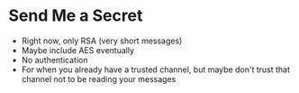 # Send Me a Secret

- Right now, only RSA (very short messages)
- Maybe include AES eventually
- No authentication
- For when you already have a trusted channel, but maybe don't trust that channel not to be reading your messages
